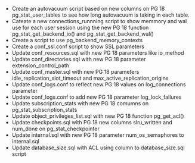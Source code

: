 - Create an autovacuum script based on new columns on PG 18 pg_stat_user_tables to see how long autovacuum is taking in each table.
- Cateate a new connections_runnning script to show memmory and wal use for each user session using the new PG 18 function pg_stat_get_backend_io() and pg_stat_get_backend_wal()
- Create a script to use pg_backend_memory_contexts
- Create a conf_ssl.conf script to show SSL parameters
- Update conf_resources.sql with new PG 18 parameters like io_method
- Update conf_directories.sql with new PG 18 parameter extension_control_path
- Update conf_master.sql with new PG 18 parameters idle_replication_slot_timeout and max_active_replication_origins 
- Update conf_logs.conf to reflect new PG 18 values on log_connections parameter
- Update conf_logs.conf to add new PG 18 parameter log_lock_failures
- Update subscription_stats with new PG 18 comumns on pg_stat_subscription_stats
- Update object_privileges_list.sql with new PG 18 function pg_get_acl()
- Update checkpoints.sql with PG 18 new columns slru_written and num_done on pg_stat_checkpointer
- Update internal.sql with new PG 18 parameter num_os_semaphores to internal.sql
- Update database_size.sql with ACL using column to database_size.sql script
